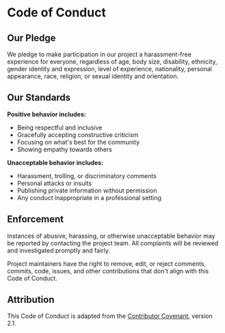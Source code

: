 # Code of Conduct

## Our Pledge

We pledge to make participation in our project a harassment-free experience for everyone, regardless of age, body size, disability, ethnicity, gender identity and expression, level of experience, nationality, personal appearance, race, religion, or sexual identity and orientation.

## Our Standards

**Positive behavior includes:**
- Being respectful and inclusive
- Gracefully accepting constructive criticism
- Focusing on what's best for the community
- Showing empathy towards others

**Unacceptable behavior includes:**
- Harassment, trolling, or discriminatory comments
- Personal attacks or insults
- Publishing private information without permission
- Any conduct inappropriate in a professional setting

## Enforcement

Instances of abusive, harassing, or otherwise unacceptable behavior may be reported by contacting the project team. All complaints will be reviewed and investigated promptly and fairly.

Project maintainers have the right to remove, edit, or reject comments, commits, code, issues, and other contributions that don't align with this Code of Conduct.

## Attribution

This Code of Conduct is adapted from the [Contributor Covenant](https://www.contributor-covenant.org), version 2.1.